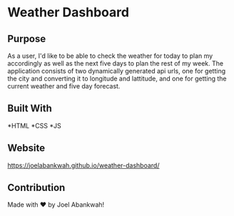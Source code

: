 # Weather Dashboard




## Purpose
As a user, I'd like to be able to check the weather for today to plan my accordingly as well as the next five days to plan the rest of my week.
The application consists of two dynamically generated api urls, one for getting the city and converting it to longitude and lattitude, and one for getting
the current weather and five day forecast.

## Built With
*HTML
*CSS
*JS

## Website
https://joelabankwah.github.io/weather-dashboard/

## Contribution
Made with ❤️ by Joel Abankwah!


